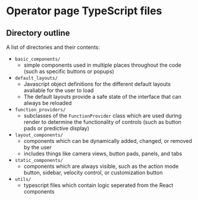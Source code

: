# Operator page TypeScript files

## Directory outline

A list of directories and their contents:
* `basic_components/`
    * simple components used in multiple places throughout the code (such as specific buttons or popups)
* `default_layouts/`
    * Javascript object definitions for the different default layouts avaliable for the user to load
    * The default layouts provide a safe state of the interface that can always be reloaded
* `function_providers/`
    * subclasses of the `FunctionProvider` class which are used during render to determine the functionality of controls (such as button pads or predictive display)
* `layout_components/` 
    * components which can be dynamically added, changed, or removed by the user
    * includes things like camera views, button pads, panels, and tabs
* `static_components/`
    * components which are always visible, such as the action mode button, sidebar, velocity control, or customization button
* `utils/`
    * typescript files which contain logic seperated from the React components
